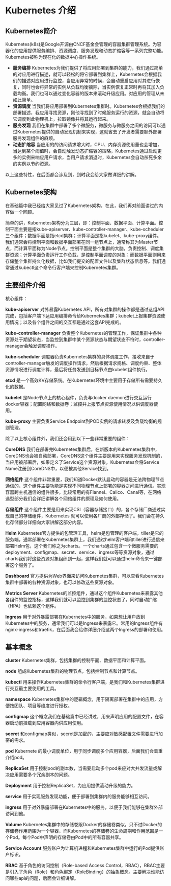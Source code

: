 # Kubernetes 介绍

## Kubernetes简介

Kubernetes(k8s)是Google开源由CNCF基金会管理的容器集群管理系统。为容器化的应用提供服务编排、资源调度、服务发现和动态扩缩容等一系列完整功能。Kubernetes被称为现在化的数据中心操作系统。

- **服务编排** Kubernetes为我们提供了将应用部署到集群的能力，我们通过简单的对应用进行描述，就可以轻松的将它部署到集群上，Kubernetes会根据我们的描述对应用进行监控，当应用异常的时候，会自动重启应用对其进行恢复，同时也会将异常的实例从负载均衡摘除，当实例恢复正常时再将其加入负载均衡。我们也可以通过变化容器的版本来滚动升级应用。对应用的管理从未如此简单。
- **资源调度** 当我们将应用部署到Kubernetes集群时。Kubernetes会根据我们的部署描述，我应用寻找资源，刚他寻找到了时候服务运行的资源，就会自动将它调度到此物理机上，拉取镜像并将其运行起来。
- **服务发现** 我们在集群中部署了多个微服务，微服务与微服务之间的访问可以通过Kubernetes提供的自动发现机制来实现，这就省去了开发者需要额外部署服务发现组件的麻烦。
- **动态扩缩容** 当应用的的访问请求增大时，CPU、内存资源使用量也会增加，当达到某个阈值时，会自动触发动态扩缩容的策略，Kubernetes通过启动更多的实例来响应用户请求，当用户请求消退时，Kubernetes会自动杀死多余的实例以节约资源。

以上这些特性，在后面都会涉及到，到时我会给大家做详细的讲解。

## Kubernetes架构

在基础篇中我已经给大家见过了Kubernetes架构，在此，我们再对前面讲过的内容做一个回顾。

简单的讲，Kubernetes架构分为三层，即：控制平面、数据平面、计算平面。控制平面主要是指kube-apiserver、kube-controller-manager、kube-scheduler三个组件；数据平面是指etcd集群；计算平面是指kubelet、kube-proxy组件。我们通常会将控制平面和数据平面部署在同一组节点上，通常称其为Master节点，而计算平面称为Node节点。控制平面是整个集群的大脑，负责控制、调度集群资源；计算平面负责运行工作负载，是控制平面调度的对象；而数据平面则用来存储整个集群持久化数据，比如我们提交的配置文件以及集群状态信息等。我们通常通过kubectl这个命令行客户端来控制Kubernetes集群。

## 主要组件介绍

核心组件：

**kube-apiserver** 对外暴露Kubernetes API，所有对集群的操作都是通过这组API完成，包括客户端下达应用编排命令给Kubernetes集群；kubelet上报集群资源使用情况；以及各个组件之间的交互都是通过这套API完成的。

**kube-controller-manager** 负责整个Kubernetes的管理工作，保证集群中各种资源处于期望状态，当监控到集群中某个资源状态与期望状态不符时，controller-manager会触发调度操作。

**kube-scheduler** 调度器负责Kubernetes集群的具体调度工作，接收来自于controller-manager触发的调度操作请求，然后根据请求规格、调度约束、整体资源情况进行调度计算，最后将任务发送到目标节点由kubelet组件执行。

**etcd** 是一个高效KV存储系统。在Kubernetes环境中主要用于存储所有需要持久化的数据。

**kubelet** 是Node节点上的核心组件，负责与docker daemon进行交互运行docker容器；配置网络和数据卷；监控并上报节点资源使用情况以供调度器使用。

**kube-proxy** 主要负责Service Endpoint到POD实例的请求转发及负载均衡的规则管理。

除了以上核心组件外，我们还会用到以下一些非常重要的组件：

**CoreDNS** 我们在部署完Kubernetes集群后，在新版本的Kubernetes集群中，CoreDNS也会被自动部署，CoreDNS这个组件主要是用来实现服务发现机制的，当应用被部署后，如果定义了Service这个资源对象，Kubernetes会将Service Name注册到CoreDNS中，以便被其他Service找到。

**网络组件** 这个组件非常重要，我们知道Docker默认启动的容器是无法跨物理节点通信的，这个组件主要功能是实现不同物理节点上部署的容器之间进行通信。实现容器跨主机通信的组件很多，比较常用的有Flannel、Calico、Canal等，在网络选型部分我们会详细讲解各个网络组件的原理及如何使用。

**存储组件** 这个组件主要是用来实现CSI（容器存储接口）的，各个存储厂商通过实现自己的存储组件，Kubernetes 就可以使用各厂商的外部存储了。我们会在持久化存储部分详细向大家讲解这部分内容。

**Helm** Kubernetes官方提供的包管理工具，helm是包管理的客户端，tiller是它的服务端，通常部署在Kubernetes集群上，我们通过helm客户端和tiller进行通信来部署Helm包，这个我们称之为charts。一个charts通过包含一个微服务需要的deployment、configmap、secret、service、ingress等等资源对象，通过charts我们将这些资源对象组织到一起，这样我们就可以通过helm命令来一键部署这个服务了。

**Dashboard** 官方提供为Web界面来访问Kubernetes集群，可以查看Kubernetes集群中部署的各种资源对象，也可以修改这些资源对象。

**Metrics Server** Kubernetes的监控组件，通过这个组件Kubernetes来暴露其他各组件的监控指标，这样我们就可以监控到集群的监控状态了。同时自动扩缩（HPA）也依赖这个组件。

**Ingress** 用于对外暴露部署在Kubernetes中的服务，如果想让用户放到Kubernetes中的服务，通常我们可以是Ingress来暴露它。常用的Ingress组件有nginx-ingress和traefik，在后面我会给你详细介绍这两个Ingress的部署和使用。

## 基本概念

**cluster** Kubernetes集群，包括集群的控制平面、数据平面和计算平面。

**node** 组成Kubernetes集群的物理节点，包括控制节点和计算节点。

**kubectl** 用来操作Kubernetes集群的命令行客户端，是我们和Kubernetes集群进行交互最主要使用的工具。

**namespace** Kubernetes集群中的逻辑概念，用于隔离部署在集群中的应用，方便按团队、项目等维度进行授权。

**configmap** 这个概念我们在基础篇中已经讲过，用来声明应用的配置文件，在容器启动前挂载到应用容器内供应用使用。

**secret** 和configmap类似，secret是加密的，主要应对敏感配置文件需要进行加密的需求。

**pod** Kubernete 的最小调度单位，用于同步调度多个应用容器，后面我们会着重介绍pod。

**ReplicaSet** 用于控制pod的副本数，当需要启动多个pod来应对大并发流量或解决应用需要多个冗余副本的问题。

**Deployment** 用于控制ReplicaSet，为应用提供滚动升级的能力。

**service** 用于实现服务发现功能，便于部署到集群内的服务能够相互访问。

**ingress** 用于对外暴露部署在Kubernetes中的服务，以便于我们能够在集群外部访问到他。

**Volume** Kubernetes集群中的存储卷跟Docker的存储卷类似，只不过Docker的存储卷作用范围为一个容器，而Kubernetes的存储卷的生命周期和作用范围是一个Pod。每个Pod中声明的存储卷由Pod中的所有容器共享。

**Service Account** 服务账户为计算机进程和Kubernetes集群中运行的Pod提供账户标识。

**RBAC** 基于角色的访问控制（Role-based Access Control，RBAC），RBAC主要是引入了角色（Role）和角色绑定（RoleBinding）的抽象概念。主要解决谁能访问哪些api的问题，后面会详细讲解。
